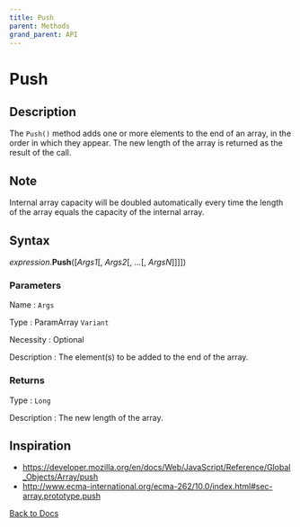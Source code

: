 ```yaml
---
title: Push
parent: Methods
grand_parent: API
---
```


# Push

## Description
The `Push()` method adds one or more elements to the end of an array, in the order in which they appear. The new length of the array is returned as the result of the call.

## Note
Internal array capacity will be doubled automatically every time the length of the array equals the capacity of the internal array.

## Syntax

*expression*.**Push**([*Args1*[, *Args2*[, ...[, *ArgsN*]]]])

### Parameters

Name 
: `Args`

Type
: ParamArray `Variant`

Necessity
: Optional

Description
: The element(s) to be added to the end of the array.

### Returns

Type
: `Long`

Description
: The new length of the array.

## Inspiration
* <https://developer.mozilla.org/en/docs/Web/JavaScript/Reference/Global_Objects/Array/push>
* <http://www.ecma-international.org/ecma-262/10.0/index.html#sec-array.prototype.push>


[Back to Docs](https://senipah.github.io/VBA-Better-Array/)
